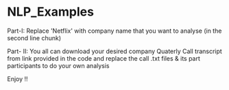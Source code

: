 # NLP_Examples


Part-I: Replace 'Netflix' with company name that you want to analyse (in the second line chunk)


Part- II: You all can download your desired company Quaterly Call transcript from link provided in the code and replace the call .txt files 
& its part participants to do your own analysis


Enjoy !! 
